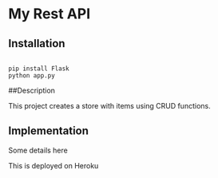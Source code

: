 # My Rest API

## Installation

```

pip install Flask
python app.py
```

##Description

This project creates a store with items using CRUD functions.

## Implementation

Some details here 

This is deployed on Heroku
